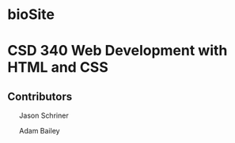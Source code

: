 # bioSite
<h1>CSD 340 Web Development with HTML and CSS</h1>
<h2>Contributors</h2>
<ul>
  <p>Jason Schriner</p>
  <p>Adam Bailey</p>
</ul>
